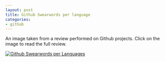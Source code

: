 ```yaml
---
layout: post
title: Github Swearwords per language
categories:
- github
---
```

An image taken from a review performed on Github projects. Click on the image to read the full review.

[![Github Swearwords per Languages](/images/blog/github_languages_swear_words.png)](http://corte.si/posts/code/devsurvey/index.html)